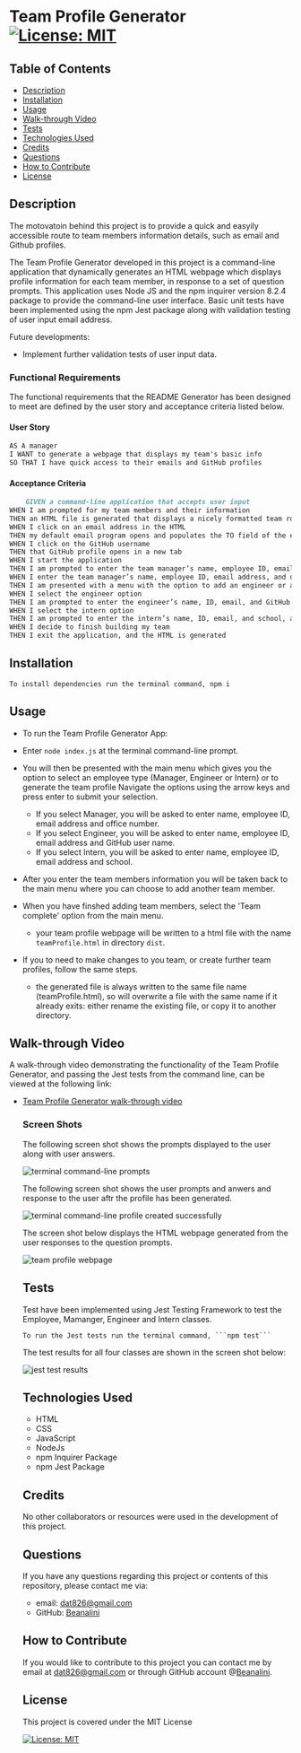 # Team Profile Generator [![License: MIT](https://img.shields.io/badge/License-MIT-yellow.svg)](https://opensource.org/licenses/MIT)  
  
  ## Table of Contents  
  * [Description](#description)
  * [Installation](#installation)
  * [Usage](#usage)
  * [Walk-through Video](#walk-through-video)
  * [Tests](#tests)
  * [Technologies Used](#technologies-used)
  * [Credits](#credits)
  * [Questions](#questions)
  * [How to Contribute](#how-to-contribute)   
  * [License](#license)
  
  ## Description
  
  The motovatoin behind this project is to provide a quick and easyily accessible route to team members information details, such as email and Github profiles.

  The Team Profile Generator developed in this project is a command-line application that dynamically generates an HTML webpage which displays profile information for each team member, in response to a set of question prompts. This application uses Node JS and the npm inquirer version 8.2.4 package to provide the command-line user interface. Basic unit tests have been implemented using the npm Jest package along with validation testing of user input email address.  
  
  Future developments:
  - Implement further validation tests of user input data.
 
  ### Functional Requirements

  The functional requirements that the README Generator has been designed to meet are defined by the user story and acceptance criteria listed below.  

#### User Story

  ```md
  AS A manager
  I WANT to generate a webpage that displays my team's basic info
  SO THAT I have quick access to their emails and GitHub profiles    
 ```

#### Acceptance Criteria

```md
    GIVEN a command-line application that accepts user input
WHEN I am prompted for my team members and their information
THEN an HTML file is generated that displays a nicely formatted team roster based on user input
WHEN I click on an email address in the HTML
THEN my default email program opens and populates the TO field of the email with the address
WHEN I click on the GitHub username
THEN that GitHub profile opens in a new tab
WHEN I start the application
THEN I am prompted to enter the team manager’s name, employee ID, email address, and office number
WHEN I enter the team manager’s name, employee ID, email address, and office number
THEN I am presented with a menu with the option to add an engineer or an intern or to finish building my team
WHEN I select the engineer option
THEN I am prompted to enter the engineer’s name, ID, email, and GitHub username, and I am taken back to the menu
WHEN I select the intern option
THEN I am prompted to enter the intern’s name, ID, email, and school, and I am taken back to the menu
WHEN I decide to finish building my team
THEN I exit the application, and the HTML is generated
 ```

  ## Installation
  
    To install dependencies run the terminal command, npm i 

  ## Usage
  
  - To run the Team Profile Generator App:
  
  - Enter ```node index.js``` at the terminal command-line prompt.
  - You will then be presented with the main menu which gives you the option to select an employee type (Manager, Engineer or Intern) or to generate the team profile Navigate the options using the arrow keys and press enter to submit your selection.
    - If you select Manager, you will be asked to enter name, employee ID, email address and office number.
    - If you select Engineer, you will be asked to enter name, employee ID, email address and GitHub user name.
    - If you select Intern, you will be asked to enter name, employee ID, email address and school.
  - After you enter the team members information you will be taken back to the main menu where you can choose to add another team member.
  - When you have finshed adding team members, select the 'Team complete' option from the main menu.

    - your team profile webpage will be written 
      to a html file with the name  ```teamProfile.html```  in directory ```dist```.
  - If you to need to make changes to you team, or create further team profiles, follow the same steps. 
      -  the generated file is always written to the same file name (teamProfile.html), so will overwrite a file with the same name if it already exits:  either rename the existing file, or copy it to another directory.


  

  ## Walk-through Video

  A  walk-through video demonstrating the functionality of the Team Profile Generator, and passing the Jest tests from the command line, can be viewed at the following link:



- [Team Profile Generator walk-through video](https://watch.screencastify.com/v/YtarrX9BuBTGGttrptIv)

  ### Screen Shots 
  
  The following screen shot shows the prompts displayed to the user along with user answers.

  ![terminal command-line prompts](./assets/images/prompts.png)
  

  The following screen shot shows the user prompts and anwers and response to the user aftr the profile has been generated.

  ![terminal command-line profile created successfully](./assets/images/profile-success.png) 

  The screen shot below displays the  HTML webpage generated from the user responses to the question prompts.

   ![team profile webpage](./assets/images/profileWebPage.png)


  

  ## Tests

 
  
  Test have been implemented using Jest Testing Framework to test the Employee, Mamanger, Engineer and Intern classes.  

      To run the Jest tests run the terminal command, ```npm test```

  The test results for all four classes are shown in the screen shot below: 

    ![jest test results](./assets/images/jestTests.png)

  ## Technologies Used
  - HTML
  - CSS
  - JavaScript
  - NodeJs
  - npm Inquirer Package
  - npm Jest Package
  

  ## Credits
  No other collaborators or resources were used in the development of this project.
  ## Questions
  If you have any questions regarding this project or contents of this repository, please contact me via:
  
  - email: dat826@gmail.com
  - GitHub: [Beanalini](https://github.com/Beanalini)  


  
  ## How to Contribute
  If you would like to contribute to this project you can contact me by email at dat826@gmail.com or through  GitHub account   @[Beanalini](https://github.com/Beanalini).
  

  ## License
  This project is covered under the MIT License  
  
  [![License: MIT](https://img.shields.io/badge/License-MIT-yellow.svg)](https://opensource.org/licenses/MIT) 
  